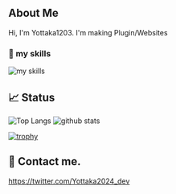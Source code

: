 ## About Me
Hi, I'm Yottaka1203.
I'm making Plugin/Websites

### 🌱 my skills
<img alt="my skills" src="https://skillicons.dev/icons?theme=&perline=8&i=html,css,python,cs,bootstrap,figma,github,vscode,visualstudio,java" />


## 📈 Status

<img alt="Top Langs" src="https://github-readme-stats.vercel.app/api/top-langs/?username=Yottaka1203&layout=compact&show_icons=true" />
<img alt="github stats" src="https://github-readme-stats.vercel.app/api?username=Yottaka1203" />

[![trophy](https://github-profile-trophy.vercel.app/?username=Yottaka1203&margin-w=5)](https://github.com/Yottaka1203/)

## 📨 Contact me.
https://twitter.com/Yottaka2024_dev
